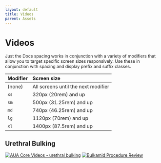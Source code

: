 ```yaml
---
layout: default
title: Videos
parent: Assets
---
```


# Videos

Just the Docs spacing works in conjunction with a variety of modifiers that allow you to target specific screen sizes responsively. Use these in conjunction with spacing and display prefix and suffix classes.

| Modifier  | Screen size                          |
|:----------|:-------------------------------------|
| (none)    | All screens until the next modifier  |
| `xs`      | 320px (20rem) and up                 |
| `sm`      | 500px (31.25rem) and up              |
| `md`      | 740px (46.25rem) and up              |
| `lg`      | 1120px (70rem) and up                |
| `xl`      | 1400px (87.5rem) and up              |


## Urethral Bulking

[![AUA Core Videos - urethral bulking](https://img.youtube.com/vi/TJju7bTbdLs/hqdefault.jpg)](https://youtu.be/TJju7bTbdLs "AUA Core Videos - urethral bulking") 
[![Bulkamid Procedure Review](https://img.youtube.com/vi/q7bHaSpgmas/hqdefault.jpg)](https://youtu.be/q7bHaSpgmas "Bulkamid Procedure Review")


